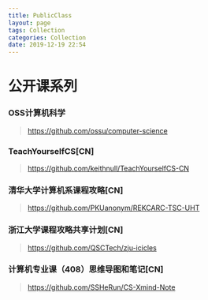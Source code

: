 ```yaml
---
title: PublicClass
layout: page
tags: Collection
categories: Collection
date: 2019-12-19 22:54
---
```

# 公开课系列
### OSS计算机科学
> <https://github.com/ossu/computer-science>

### TeachYourselfCS[CN]
> <https://github.com/keithnull/TeachYourselfCS-CN>

### 清华大学计算机系课程攻略[CN]
> <https://github.com/PKUanonym/REKCARC-TSC-UHT>

### 浙江大学课程攻略共享计划[CN]
> <https://github.com/QSCTech/zju-icicles>

### 计算机专业课（408）思维导图和笔记[CN]
> <https://github.com/SSHeRun/CS-Xmind-Note>

